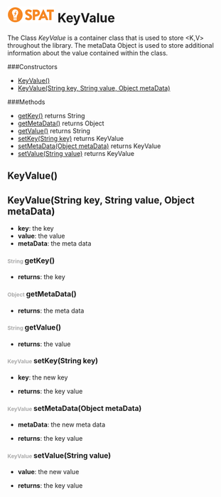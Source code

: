 ![SPAT](spat.jpg) KeyValue
=====


The Class *KeyValue* is a container class that is used to store
<K,V> throughout the library. The metaData Object is used to store additional
information about the value contained within the class.




###Constructors
- [KeyValue()](#-1694975245)
- [KeyValue(String key, String value, Object metaData)](#-1830623799)

###Methods
- [getKey()](#1957768682)  returns String
- [getMetaData()](#123802758)  returns Object
- [getValue()](#1268464124)  returns String
- [setKey(String key)](#-1140452818)  returns KeyValue
- [setMetaData(Object metaData)](#644391344)  returns KeyValue
- [setValue(String value)](#158311534)  returns KeyValue


<a name="-1694975245">KeyValue</a>()
-----


<a name="-1830623799">KeyValue</a>(String key, String value, Object metaData)
-----

- <b>key</b>: 
        the key
- <b>value</b>: 
        the value
- <b>metaData</b>: 
        the meta data


#### <span style="font-size:12px;color:#AAAAAA">String</span> <a style="font-size:16px;" name="1957768682">getKey</a><span style="font-size:16px;">()</span>
- <b>returns</b>: the key

#### <span style="font-size:12px;color:#AAAAAA">Object</span> <a style="font-size:16px;" name="123802758">getMetaData</a><span style="font-size:16px;">()</span>
- <b>returns</b>: the meta data

#### <span style="font-size:12px;color:#AAAAAA">String</span> <a style="font-size:16px;" name="1268464124">getValue</a><span style="font-size:16px;">()</span>
- <b>returns</b>: the value

#### <span style="font-size:12px;color:#AAAAAA">KeyValue</span> <a style="font-size:16px;" name="-1140452818">setKey</a><span style="font-size:16px;">(String key)</span>
- <b>key</b>: 
        the new key

- <b>returns</b>: the key value

#### <span style="font-size:12px;color:#AAAAAA">KeyValue</span> <a style="font-size:16px;" name="644391344">setMetaData</a><span style="font-size:16px;">(Object metaData)</span>
- <b>metaData</b>: 
        the new meta data

- <b>returns</b>: the key value

#### <span style="font-size:12px;color:#AAAAAA">KeyValue</span> <a style="font-size:16px;" name="158311534">setValue</a><span style="font-size:16px;">(String value)</span>
- <b>value</b>: 
        the new value

- <b>returns</b>: the key value

